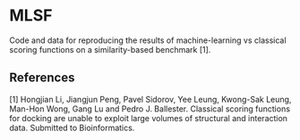 # MLSF
Code and data for reproducing the results of machine-learning vs classical scoring functions on a similarity-based benchmark [1].

## References
[1] Hongjian Li, Jiangjun Peng, Pavel Sidorov, Yee Leung, Kwong-Sak Leung, Man-Hon Wong, Gang Lu and Pedro J. Ballester. Classical scoring functions for docking are unable to exploit large volumes of structural and interaction data. Submitted to Bioinformatics.
